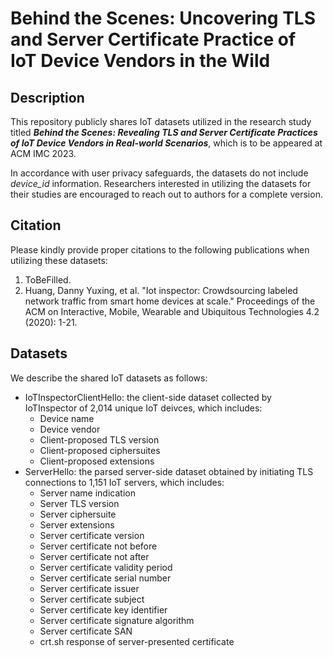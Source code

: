 # Behind the Scenes: Uncovering TLS and Server Certificate Practice of IoT Device Vendors in the Wild


## Description
This repository publicly shares IoT datasets utilized in the research study titled ***Behind the Scenes: Revealing TLS and Server Certificate Practices of IoT Device Vendors in Real-world Scenarios***, which is to be appeared at ACM IMC 2023. 

In accordance with user privacy safeguards, the datasets do not include *device_id* information. Researchers interested in utilizing the datasets for their studies are encouraged to reach out to authors for a complete version.


## Citation
Please kindly provide proper citations to the following publications when utilizing these datasets:
1. ToBeFilled. 
2. Huang, Danny Yuxing, et al. "Iot inspector: Crowdsourcing labeled network traffic from smart home devices at scale." Proceedings of the ACM on Interactive, Mobile, Wearable and Ubiquitous Technologies 4.2 (2020): 1-21.


## Datasets
We describe the shared IoT datasets as follows:
- IoTInspectorClientHello: the client-side dataset collected by IoTInspector of 2,014 unique IoT deivces, which includes:
  - Device name
  - Device vendor
  - Client-proposed TLS version
  - Client-proposed ciphersuites
  - Client-proposed extensions    
- ServerHello: the parsed server-side dataset obtained by initiating TLS connections to 1,151 IoT servers, which includes:
  - Server name indication
  - Server TLS version
  - Server ciphersuite
  - Server extensions
  - Server certificate version
  - Server certificate not before
  - Server certificate not after
  - Server certificate validity period
  - Server certificate serial number
  - Server certificate issuer
  - Server certificate subject
  - Server certificate key identifier
  - Server certificate signature algorithm
  - Server certificate SAN
  - crt.sh response of server-presented certificate
